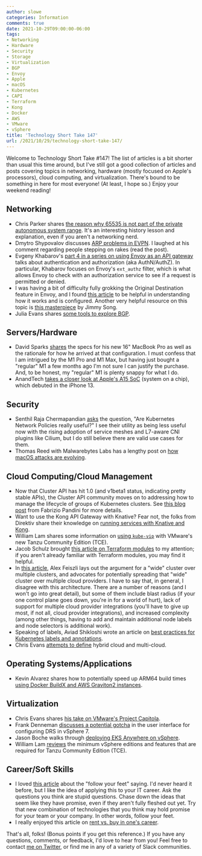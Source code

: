 ```yaml
---
author: slowe
categories: Information
comments: true
date: 2021-10-29T09:00:00-06:00
tags:
- Networking
- Hardware
- Security
- Storage
- Virtualization
- BGP
- Envoy
- Apple
- macOS
- Kubernetes
- CAPI
- Terraform
- Kong
- Docker
- AWS
- VMware
- vSphere
title: 'Technology Short Take 147'
url: /2021/10/29/technology-short-take-147/
---
```


Welcome to Technology Short Take #147! The list of articles is a bit shorter than usual this time around, but I've still got a good collection of articles and posts covering topics in networking, hardware (mostly focused on Apple's processors), cloud computing, and virtualization. There's bound to be something in here for most everyone! (At least, I hope so.) Enjoy your weekend reading!<!--more-->

## Networking

* Chris Parker shares [the reason why 65535 is not part of the private autonomous system range][link-4]. It's an interesting history lesson and explanation, even if you aren't a networking nerd.
* Dmytro Shypovalov discusses [ARP problems in EVPN][link-7]. I laughed at his comment regarding people stepping on rakes (read the post).
* Evgeny Khabarov's [part 4 in a series on using Envoy as an API gateway][link-9] talks about authentication and authorization (aka AuthN/AuthZ). In particular, Khabarov focuses on Envoy's `ext_authz` filter, which is what allows Envoy to check with an authorization service to see if a request is permitted or denied.
* I was having a bit of difficulty fully grokking the Original Destination feature in Envoy, and I found [this article][link-16] to be helpful in understanding how it works and is configured. Another very helpful resource on this topic is [this masterpiece][link-17] by Jimmy Song.
* Julia Evans shares [some tools to explore BGP][link-19].

## Servers/Hardware

* David Sparks [shares][link-12] the specs for his new 16" MacBook Pro as well as the rationale for how he arrived at that configuration. I must confess that I am intrigued by the M1 Pro and M1 Max, but having just bought a "regular" M1 a few months ago I'm not sure I can justify the purchase. And, to be honest, my "regular" M1 is plenty snappy for what I do.
* AnandTech [takes a closer look at Apple's A15 SoC][link-18] (system on a chip), which debuted in the iPhone 13.

## Security

* Senthil Raja Chermapandian [asks][link-3] the question, "Are Kubernetes Network Policies really useful?" I see their utility as being less useful now with the rising adoption of service meshes and L7-aware CNI plugins like Cilium, but I do still believe there are valid use cases for them.
* Thomas Reed with Malwarebytes Labs has a lengthy post on [how macOS attacks are evolving][link-8].

## Cloud Computing/Cloud Management

* Now that Cluster API has hit 1.0 (and v1beta1 status, indicating pretty stable APIs), the Cluster API community moves on to addressing how to manage the lifecycle of groups of Kubernetes clusters. See [this blog post][link-1] from Fabrizio Pandini for more details.
* Want to use the Kong API Gateway with Knative? Fear not, the folks from Direktiv share their knowledge on [running services with Knative and Kong][link-2].
* William Lam shares some information on [using `kube-vip`][link-10] with VMware's new Tanzu Community Edition (TCE).
* Jacob Schulz brought [this article on Terraform modules][link-11] to my attention; if you aren't already familiar with Terraform modules, you may find it helpful.
* In [this article][link-14], Alex Feiszli lays out the argument for a "wide" cluster over multiple clusters, and advocates for potentially spreading that "wide" cluster over multiple cloud providers. I have to say that, in general, I disagree with this architecture. There are a number of reasons (and I won't go into great detail), but some of them include blast radius (if your one control plane goes down, you're in for a world of hurt), lack of support for multiple cloud provider integrations (you'll have to give up most, if not all, cloud provider integrations), and increased complexity (among other things, having to add and maintain additional node labels and node selectors is additional work).
* Speaking of labels, Aviad Shikloshi wrote an article on [best practices for Kubernetes labels and annotations][link-15].
* Chris Evans [attempts to define][link-24] hybrid cloud and multi-cloud.

## Operating Systems/Applications

* Kevin Alvarez shares how to potentially speed up ARM64 build times [using Docker BuildX and AWS Graviton2 instances][link-6].

## Virtualization

* Chris Evans shares [his take on VMware's Project Capitola][link-5].
* Frank Denneman [discusses a potential gotcha][link-20] in the user interface for configuring DRS in vSphere 7.
* Jason Boche walks through [deploying EKS Anywhere on vSphere][link-21].
* William Lam [reviews][link-23] the minimum vSphere editions and features that are required for Tanzu Community Edition (TCE).

## Career/Soft Skills

* I loved [this article][link-13] about the "follow your feet" saying. I'd never heard it before, but I like the idea of applying this to your IT career. Ask the questions you think are stupid questions. Chase down the ideas that seem like they have promise, even if they aren't fully fleshed out yet. Try that new combination of technologies that you think may hold promise for your team or your company. In other words, follow your feet.
* I really enjoyed this article on [rent vs. buy in one's career][link-22].

That's all, folks! (Bonus points if you get this reference.) If you have any questions, comments, or feedback, I'd love to hear from you! Feel free to contact [me on Twitter][link-99], or find me in any of a variety of Slack communities.

[link-1]: https://kubernetes.io/blog/2021/10/08/capi-clusterclass-and-managed-topologies/
[link-2]: https://medium.com/nerd-for-tech/running-services-with-knative-kong-3135c0d94dfa
[link-3]: https://medium.com/codex/kubernetes-network-polices-are-they-really-useful-c3a153c49316
[link-4]: https://www.networkfuntimes.com/why-is-65535-not-part-of-the-private-autonomous-system-range/
[link-5]: https://www.architecting.it/blog/vmworld-2021-project-capitola/
[link-6]: https://www.docker.com/blog/speed-up-building-with-docker-buildx-and-graviton2-ec2/
[link-7]: https://routingcraft.net/arp-problems-in-evpn/
[link-8]: https://blog.malwarebytes.com/malwarebytes-news/2021/10/inside-apple-how-macos-attacks-are-evolving/
[link-9]: https://dev.ms/2021/10/envoy-as-an-api-gateway-part-iv/
[link-10]: https://williamlam.com/2021/10/quick-tip-install-kube-vip-as-service-load-balancer-with-tanzu-community-edition-tce.html
[link-11]: https://spacelift.io/blog/what-are-terraform-modules-and-how-do-they-work
[link-12]: https://www.macsparky.com/blog/2021/10/the-new-macbook-pro
[link-13]: https://adamunwin.com/2018/10/09/follow-your-feet/
[link-14]: https://itnext.io/3-reasons-to-choose-a-wide-cluster-over-multi-cluster-with-kubernetes-c923fecf4644
[link-15]: https://komodor.com/blog/best-practices-guide-for-kubernetes-labels-and-annotations/
[link-16]: https://venilnoronha.medium.com/introduction-to-original-destination-in-envoy-d8a8aa184bb6
[link-17]: https://jimmysong.io/en/blog/understanding-how-envoy-sidecar-intercept-and-route-traffic-in-istio-service-mesh/
[link-18]: https://www.anandtech.com/show/16983/the-apple-a15-soc-performance-review-faster-more-efficient
[link-19]: https://jvns.ca/blog/2021/10/05/tools-to-look-at-bgp-routes/
[link-20]: https://frankdenneman.nl/2021/10/22/drs-threshold-1-does-not-initiate-load-balancing-vmotions/
[link-21]: http://www.boche.net/blog/2021/10/13/deploying-amazon-eks-anywhere-on-vsphere/
[link-22]: https://cate.blog/2021/10/12/the-rent-versus-buy-of-career-growth/
[link-23]: https://williamlam.com/2021/10/minimum-vsphere-edition-features-for-tanzu-community-edition-tce.html
[link-24]: https://www.architecting.it/blog/defining-hybrid-multi-cloud/
[link-99]: https://twitter.com/scott_lowe
